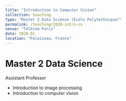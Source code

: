```yaml
---
title: "Introduction to Computer Vision"
collection: teaching
type: "Master 2 Data Science (Ecole Polytechnique)"
permalink: /teaching/2020-intro-cv
venue: "Télécom Paris"
date: 2020-01
location: "Palaiseau, France"
---
```



Master 2 Data Science
======

Assistant Professor
+ Introduction to image processing
+ Introduction to computer vision